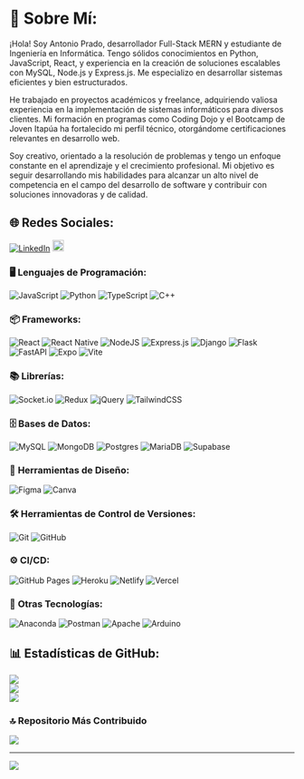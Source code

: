 # 💫 Sobre Mí:
¡Hola! Soy Antonio Prado, desarrollador Full-Stack MERN y estudiante de Ingeniería en Informática. Tengo sólidos conocimientos en Python, JavaScript, React, y experiencia en la creación de soluciones escalables con MySQL, Node.js y Express.js. Me especializo en desarrollar sistemas eficientes y bien estructurados.

He trabajado en proyectos académicos y freelance, adquiriendo valiosa experiencia en la implementación de sistemas informáticos para diversos clientes. Mi formación en programas como Coding Dojo y el Bootcamp de Joven Itapúa ha fortalecido mi perfil técnico, otorgándome certificaciones relevantes en desarrollo web.

Soy creativo, orientado a la resolución de problemas y tengo un enfoque constante en el aprendizaje y el crecimiento profesional. Mi objetivo es seguir desarrollando mis habilidades para alcanzar un alto nivel de competencia en el campo del desarrollo de software y contribuir con soluciones innovadoras y de calidad.

## 🌐 Redes Sociales:
[![LinkedIn](https://img.shields.io/badge/LinkedIn-%230077B5.svg?logo=linkedin&logoColor=white)](https://linkedin.com/in/anibalpradofullstackmern) <a href="mailto:antonioprado5606@gmail.com/" target="_blank"><img alt="Gmail" src="https://img.shields.io/badge/Gmail-D14836?style=for-the-badge&logo=gmail&logoColor=white" height="20" /></a>

### 🖥️ **Lenguajes de Programación:**
![JavaScript](https://img.shields.io/badge/javascript-%23323330.svg?style=for-the-badge&logo=javascript&logoColor=%23F7DF1E) ![Python](https://img.shields.io/badge/python-3670A0?style=for-the-badge&logo=python&logoColor=ffdd54) ![TypeScript](https://img.shields.io/badge/typescript-%23007ACC.svg?style=for-the-badge&logo=typescript&logoColor=white) ![C++](https://img.shields.io/badge/c++-%2300599C.svg?style=for-the-badge&logo=c%2B%2B&logoColor=white)

### 📦 **Frameworks:**
![React](https://img.shields.io/badge/react-%2320232a.svg?style=for-the-badge&logo=react&logoColor=%2361DAFB) ![React Native](https://img.shields.io/badge/react_native-%2320232a.svg?style=for-the-badge&logo=react&logoColor=%2361DAFB) ![NodeJS](https://img.shields.io/badge/node.js-6DA55F?style=for-the-badge&logo=node.js&logoColor=white) ![Express.js](https://img.shields.io/badge/express.js-%23404d59.svg?style=for-the-badge&logo=express&logoColor=%2361DAFB) ![Django](https://img.shields.io/badge/django-%23092E20.svg?style=for-the-badge&logo=django&logoColor=white) ![Flask](https://img.shields.io/badge/flask-%23000.svg?style=for-the-badge&logo=flask&logoColor=white) ![FastAPI](https://img.shields.io/badge/FastAPI-005571?style=for-the-badge&logo=fastapi) ![Expo](https://img.shields.io/badge/expo-1C1E24?style=for-the-badge&logo=expo&logoColor=#D04A37) ![Vite](https://img.shields.io/badge/vite-%23646CFF.svg?style=for-the-badge&logo=vite&logoColor=white)

### 📚 **Librerías:**
![Socket.io](https://img.shields.io/badge/Socket.io-black?style=for-the-badge&logo=socket.io&badgeColor=010101) ![Redux](https://img.shields.io/badge/redux-%23593d88.svg?style=for-the-badge&logo=redux&logoColor=white) ![jQuery](https://img.shields.io/badge/jquery-%230769AD.svg?style=for-the-badge&logo=jquery&logoColor=white) ![TailwindCSS](https://img.shields.io/badge/tailwindcss-%2338B2AC.svg?style=for-the-badge&logo=tailwind-css&logoColor=white)

### 🗄️ **Bases de Datos:**
![MySQL](https://img.shields.io/badge/mysql-4479A1.svg?style=for-the-badge&logo=mysql&logoColor=white) ![MongoDB](https://img.shields.io/badge/MongoDB-%234ea94b.svg?style=for-the-badge&logo=mongodb&logoColor=white) ![Postgres](https://img.shields.io/badge/postgres-%23316192.svg?style=for-the-badge&logo=postgresql&logoColor=white) ![MariaDB](https://img.shields.io/badge/MariaDB-003545?style=for-the-badge&logo=mariadb&logoColor=white) ![Supabase](https://img.shields.io/badge/Supabase-3ECF8E?style=for-the-badge&logo=supabase&logoColor=white)

### 🎨 **Herramientas de Diseño:**
![Figma](https://img.shields.io/badge/figma-%23F24E1E.svg?style=for-the-badge&logo=figma&logoColor=white) ![Canva](https://img.shields.io/badge/Canva-%2300C4CC.svg?style=for-the-badge&logo=Canva&logoColor=white)

### 🛠️ **Herramientas de Control de Versiones:**
![Git](https://img.shields.io/badge/git-%23F05033.svg?style=for-the-badge&logo=git&logoColor=white) ![GitHub](https://img.shields.io/badge/github-%23121011.svg?style=for-the-badge&logo=github&logoColor=white) 

### ⚙️ **CI/CD:**
![GitHub Pages](https://img.shields.io/badge/github%20pages-121013?style=for-the-badge&logo=github&logoColor=white) ![Heroku](https://img.shields.io/badge/heroku-%23430098.svg?style=for-the-badge&logo=heroku&logoColor=white) ![Netlify](https://img.shields.io/badge/netlify-%23000000.svg?style=for-the-badge&logo=netlify&logoColor=#00C7B7) ![Vercel](https://img.shields.io/badge/vercel-%23000000.svg?style=for-the-badge&logo=vercel&logoColor=white)

### 🔧 **Otras Tecnologías:**
![Anaconda](https://img.shields.io/badge/Anaconda-%2344A833.svg?style=for-the-badge&logo=anaconda&logoColor=white) ![Postman](https://img.shields.io/badge/Postman-FF6C37?style=for-the-badge&logo=postman&logoColor=white) ![Apache](https://img.shields.io/badge/apache-%23D42029.svg?style=for-the-badge&logo=apache&logoColor=white) ![Arduino](https://img.shields.io/badge/-Arduino-00979D?style=for-the-badge&logo=Arduino&logoColor=white)

## 📊 Estadísticas de GitHub:
![](https://github-readme-stats.vercel.app/api?username=Gato513&theme=bear&hide_border=false&include_all_commits=true&count_private=false)<br/>
![](https://github-readme-streak-stats.herokuapp.com/?user=Gato513&theme=bear&hide_border=false)<br/>
![](https://github-readme-stats.vercel.app/api/top-langs/?username=Gato513&theme=bear&hide_border=false&include_all_commits=true&count_private=false&layout=compact)

### 🔝 Repositorio Más Contribuido
![](https://github-contributor-stats.vercel.app/api?username=Gato513&limit=5&theme=dark&combine_all_yearly_contributions=true)

---

[![](https://visitcount.itsvg.in/api?id=Gato513&icon=0&color=0)](https://visitcount.itsvg.in)

<!-- Orgullosamente creado con GPRM ( https://gprm.itsvg.in ) -->
